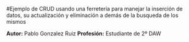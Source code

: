 #Ejemplo de CRUD usando una ferretería para manejar la inserción de datos, su actualización y eliminación a demás de la busqueda de los mismos

**Autor:** Pablo Gonzalez Ruiz
**Profesión:** Estudiante de 2º DAW